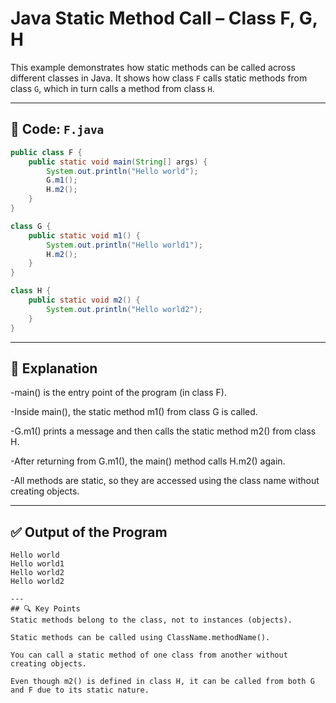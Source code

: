 # Java Static Method Call – Class F, G, H

This example demonstrates how static methods can be called across different classes in Java. It shows how class `F` calls static methods from class `G`, which in turn calls a method from class `H`.

---

## 🧾 Code: `F.java`

```java
public class F {
    public static void main(String[] args) {
        System.out.println("Hello world");
        G.m1();
        H.m2();
    }
}

class G {
    public static void m1() {
        System.out.println("Hello world1");
        H.m2();
    }
}

class H {
    public static void m2() {
        System.out.println("Hello world2");
    }
}
```
---
## 📌 Explanation
-main() is the entry point of the program (in class F).

-Inside main(), the static method m1() from class G is called.

-G.m1() prints a message and then calls the static method m2() from class H.

-After returning from G.m1(), the main() method calls H.m2() again.

-All methods are static, so they are accessed using the class name without creating objects.

---
## ✅ Output of the Program
```
Hello world
Hello world1
Hello world2
Hello world2

---
## 🔍 Key Points
Static methods belong to the class, not to instances (objects).

Static methods can be called using ClassName.methodName().

You can call a static method of one class from another without creating objects.

Even though m2() is defined in class H, it can be called from both G and F due to its static nature.
